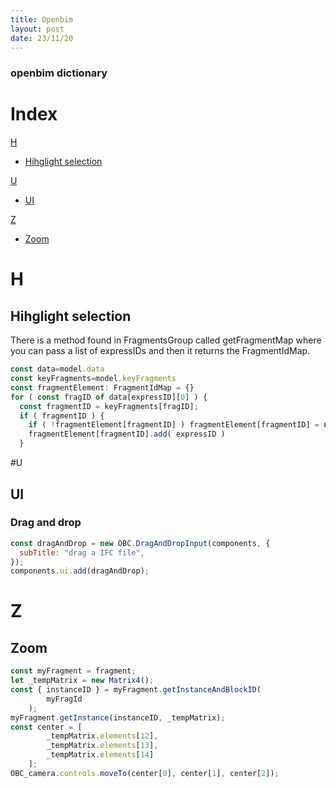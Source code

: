 ```yaml
---
title: Openbim
layout: post
date: 23/11/20
---
```


### openbim dictionary

# Index
[H](#h)

- [Hihglight selection](#highlight)

[U](#u)

- [UI](#ui)


[Z](#z)

- [Zoom](#zoom)




# H

## Hihglight selection

 There is a method found in FragmentsGroup called getFragmentMap where you can pass a list of expressIDs and then it returns the FragmentIdMap. 
 
```js
const data=model.data
const keyFragments=model.keyFragments
const fragmentElement: FragmentIdMap = {}
for ( const fragID of data[expressID][0] ) {
  const fragmentID = keyFragments[fragID];
  if ( fragmentID ) {
    if ( !fragmentElement[fragmentID] ) fragmentElement[fragmentID] = new Set<string>()
    fragmentElement[fragmentID].add( expressID )
  }
```

#U

## UI

### Drag and drop

```js
const dragAndDrop = new OBC.DragAndDropInput(components, {
  subTitle: "drag a IFC file",
});
components.ui.add(dragAndDrop);
```



# Z

## Zoom

```js
const myFragment = fragment;
let _tempMatrix = new Matrix4();
const { instanceID } = myFragment.getInstanceAndBlockID(
        myFragId
    );
myFragment.getInstance(instanceID, _tempMatrix);
const center = [
        _tempMatrix.elements[12],
        _tempMatrix.elements[13],
        _tempMatrix.elements[14]
    ];
OBC_camera.controls.moveTo(center[0], center[1], center[2]);
```
